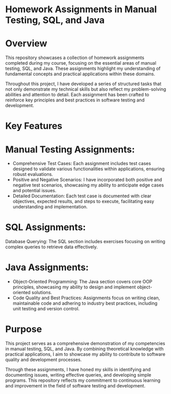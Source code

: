 # Homework Assignments in Manual Testing, SQL, and Java

# Overview
This repository showcases a collection of homework assignments completed during my course, focusing on the essential areas of manual testing, SQL, and Java. These assignments highlight my understanding of fundamental concepts and practical applications within these domains.

Throughout this project, I have developed a series of structured tasks that not only demonstrate my technical skills but also reflect my problem-solving abilities and attention to detail. Each assignment has been crafted to reinforce key principles and best practices in software testing and development.

# Key Features

# Manual Testing Assignments:
- Comprehensive Test Cases: Each assignment includes test cases designed to validate various functionalities within applications, ensuring robust evaluations.
- Positive and Negative Scenarios: I have incorporated both positive and negative test scenarios, showcasing my ability to anticipate edge cases and potential issues.
- Detailed Documentation: Each test case is documented with clear objectives, expected results, and steps to execute, facilitating easy understanding and implementation.

# SQL Assignments:
Database Querying: The SQL section includes exercises focusing on writing complex queries to retrieve data effectively.

# Java Assignments:
- Object-Oriented Programming: The Java section covers core OOP principles, showcasing my ability to design and implement object-oriented solutions.
- Code Quality and Best Practices: Assignments focus on writing clean, maintainable code and adhering to industry best practices, including unit testing and version control.
  
# Purpose
This project serves as a comprehensive demonstration of my competencies in manual testing, SQL, and Java. By combining theoretical knowledge with practical applications, I aim to showcase my ability to contribute to software quality and development processes.

Through these assignments, I have honed my skills in identifying and documenting issues, writing effective queries, and developing simple programs. This repository reflects my commitment to continuous learning and improvement in the field of software testing and development.
